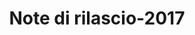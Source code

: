 ﻿---
title: Note di rilascio-2017
type: docs
weight: 40
url: /it/net/release-notes-2017/
description: Le note di rilascio dello Aspose.3D sono state rilasciate nel 2017.
---
